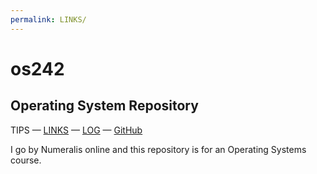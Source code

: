 ```yaml
---
permalink: LINKS/
---
```


# os242

## Operating System Repository

TIPS — [LINKS](https://github.com/Numeralis/os242/blame/451c074006eb2b697b0a329706d5f823aa92f246/links.md) — [LOG](https://github.com/Numeralis/os242/blame/451c074006eb2b697b0a329706d5f823aa92f246/TXT/mylog.txt) — [GitHub](https://github.io/Numeralis/os242)

I go by Numeralis online and this repository is for an Operating Systems course.
